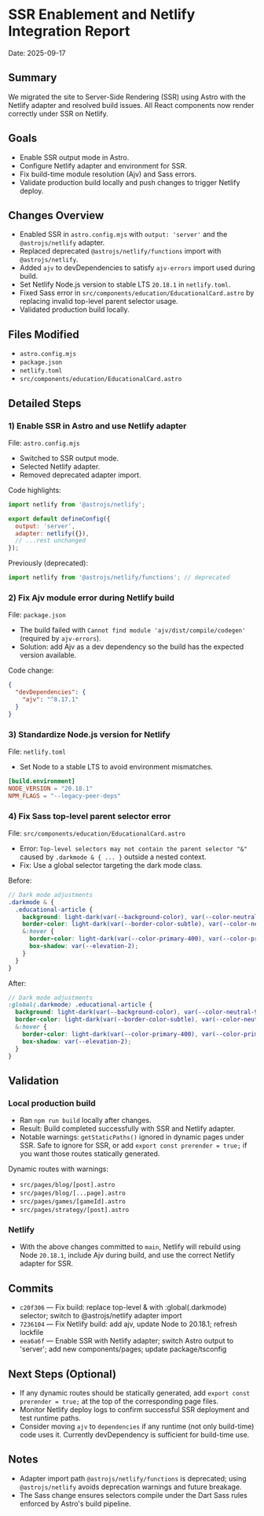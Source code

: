 # SSR Enablement and Netlify Integration Report

Date: 2025-09-17

## Summary

We migrated the site to Server-Side Rendering (SSR) using Astro with the Netlify adapter and resolved build issues. All React components now render correctly under SSR on Netlify.

## Goals

- Enable SSR output mode in Astro.
- Configure Netlify adapter and environment for SSR.
- Fix build-time module resolution (Ajv) and Sass errors.
- Validate production build locally and push changes to trigger Netlify deploy.

## Changes Overview

- Enabled SSR in `astro.config.mjs` with `output: 'server'` and the `@astrojs/netlify` adapter.
- Replaced deprecated `@astrojs/netlify/functions` import with `@astrojs/netlify`.
- Added `ajv` to devDependencies to satisfy `ajv-errors` import used during build.
- Set Netlify Node.js version to stable LTS `20.18.1` in `netlify.toml`.
- Fixed Sass error in `src/components/education/EducationalCard.astro` by replacing invalid top-level parent selector usage.
- Validated production build locally.

## Files Modified

- `astro.config.mjs`
- `package.json`
- `netlify.toml`
- `src/components/education/EducationalCard.astro`

## Detailed Steps

### 1) Enable SSR in Astro and use Netlify adapter

File: `astro.config.mjs`

- Switched to SSR output mode.
- Selected Netlify adapter.
- Removed deprecated adapter import.

Code highlights:

```js
import netlify from '@astrojs/netlify';

export default defineConfig({
  output: 'server',
  adapter: netlify({}),
  // ...rest unchanged
});
```

Previously (deprecated):

```js
import netlify from '@astrojs/netlify/functions'; // deprecated
```

### 2) Fix Ajv module error during Netlify build

File: `package.json`

- The build failed with `Cannot find module 'ajv/dist/compile/codegen'` (required by `ajv-errors`).
- Solution: add Ajv as a dev dependency so the build has the expected version available.

Code change:

```json
{
  "devDependencies": {
    "ajv": "^8.17.1"
  }
}
```

### 3) Standardize Node.js version for Netlify

File: `netlify.toml`

- Set Node to a stable LTS to avoid environment mismatches.

```toml
[build.environment]
NODE_VERSION = "20.18.1"
NPM_FLAGS = "--legacy-peer-deps"
```

### 4) Fix Sass top-level parent selector error

File: `src/components/education/EducationalCard.astro`

- Error: `Top-level selectors may not contain the parent selector "&"` caused by `.darkmode & { ... }` outside a nested context.
- Fix: Use a global selector targeting the dark mode class.

Before:

```scss
// Dark mode adjustments
.darkmode & {
  .educational-article {
    background: light-dark(var(--background-color), var(--color-neutral-900));
    border-color: light-dark(var(--border-color-subtle), var(--color-neutral-700));
    &:hover {
      border-color: light-dark(var(--color-primary-400), var(--color-primary-300));
      box-shadow: var(--elevation-2);
    }
  }
}
```

After:

```scss
// Dark mode adjustments
:global(.darkmode) .educational-article {
  background: light-dark(var(--background-color), var(--color-neutral-900));
  border-color: light-dark(var(--border-color-subtle), var(--color-neutral-700));
  &:hover {
    border-color: light-dark(var(--color-primary-400), var(--color-primary-300));
    box-shadow: var(--elevation-2);
  }
}
```

## Validation

### Local production build

- Ran `npm run build` locally after changes.
- Result: Build completed successfully with SSR and Netlify adapter.
- Notable warnings: `getStaticPaths()` ignored in dynamic pages under SSR. Safe to ignore for SSR, or add `export const prerender = true;` if you want those routes statically generated.

Dynamic routes with warnings:

- `src/pages/blog/[post].astro`
- `src/pages/blog/[...page].astro`
- `src/pages/games/[gameId].astro`
- `src/pages/strategy/[post].astro`

### Netlify

- With the above changes committed to `main`, Netlify will rebuild using Node `20.18.1`, include Ajv during build, and use the correct Netlify adapter for SSR.

## Commits

- `c20f306` — Fix build: replace top-level & with :global(.darkmode) selector; switch to @astrojs/netlify adapter import
- `7236104` — Fix Netlify build: add ajv, update Node to 20.18.1; refresh lockfile
- `eea6a6f` — Enable SSR with Netlify adapter; switch Astro output to 'server'; add new components/pages; update package/tsconfig

## Next Steps (Optional)

- If any dynamic routes should be statically generated, add `export const prerender = true;` at the top of the corresponding page files.
- Monitor Netlify deploy logs to confirm successful SSR deployment and test runtime paths.
- Consider moving `ajv` to `dependencies` if any runtime (not only build-time) code uses it. Currently devDependency is sufficient for build-time use.

## Notes

- Adapter import path `@astrojs/netlify/functions` is deprecated; using `@astrojs/netlify` avoids deprecation warnings and future breakage.
- The Sass change ensures selectors compile under the Dart Sass rules enforced by Astro's build pipeline.
